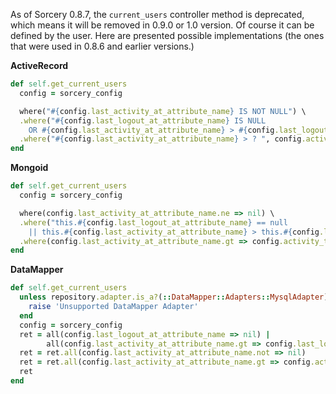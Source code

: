 As of Sorcery 0.8.7, the `current_users` controller method is deprecated, which means it will be removed in 0.9.0 or 1.0 version. Of course it can be defined by the user. Here are presented possible implementations (the ones that were used in 0.8.6 and earlier versions.)

**ActiveRecord**
```ruby
def self.get_current_users
  config = sorcery_config

  where("#{config.last_activity_at_attribute_name} IS NOT NULL") \
  .where("#{config.last_logout_at_attribute_name} IS NULL 
    OR #{config.last_activity_at_attribute_name} > #{config.last_logout_at_attribute_name}") \
  .where("#{config.last_activity_at_attribute_name} > ? ", config.activity_timeout.seconds.ago.utc.to_s(:db))
end
```

**Mongoid**
```ruby
def self.get_current_users
  config = sorcery_config

  where(config.last_activity_at_attribute_name.ne => nil) \
  .where("this.#{config.last_logout_at_attribute_name} == null
    || this.#{config.last_activity_at_attribute_name} > this.#{config.last_logout_at_attribute_name}") \
  .where(config.last_activity_at_attribute_name.gt => config.activity_timeout.seconds.ago.utc).order_by([:_id,:asc])
end
```

**DataMapper**
```ruby
def self.get_current_users
  unless repository.adapter.is_a?(::DataMapper::Adapters::MysqlAdapter)
    raise 'Unsupported DataMapper Adapter'
  end
  config = sorcery_config
  ret = all(config.last_logout_at_attribute_name => nil) |
        all(config.last_activity_at_attribute_name.gt => config.last_logout_at_attribute_name)
  ret = ret.all(config.last_activity_at_attribute_name.not => nil)
  ret = ret.all(config.last_activity_at_attribute_name.gt => config.activity_timeout.seconds.ago.utc)
  ret
end
```